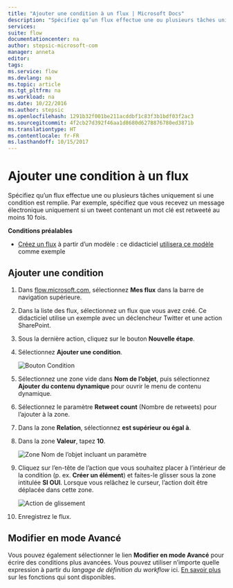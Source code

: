 ```yaml
---
title: "Ajouter une condition à un flux | Microsoft Docs"
description: "Spécifiez qu’un flux effectue une ou plusieurs tâches uniquement si une condition est remplie."
services: 
suite: flow
documentationcenter: na
author: stepsic-microsoft-com
manager: anneta
editor: 
tags: 
ms.service: flow
ms.devlang: na
ms.topic: article
ms.tgt_pltfrm: na
ms.workload: na
ms.date: 10/22/2016
ms.author: stepsic
ms.openlocfilehash: 1291b32f001be211acddbf1c83f3b1bdf03f2ac3
ms.sourcegitcommit: 4f2cb27d392f46aa1d8680d6278876780ed3871b
ms.translationtype: HT
ms.contentlocale: fr-FR
ms.lasthandoff: 10/15/2017
---
```

# <a name="add-a-condition-to-a-flow"></a>Ajouter une condition à un flux
Spécifiez qu’un flux effectue une ou plusieurs tâches uniquement si une condition est remplie. Par exemple, spécifiez que vous recevez un message électronique uniquement si un tweet contenant un mot clé est retweeté au moins 10 fois.

**Conditions préalables**

* [Créez un flux](get-started-logic-template.md) à partir d’un modèle : ce didacticiel [utilisera ce modèle](https://flow.microsoft.com/galleries/public/templates/e78571e5c70e4806a18eeacba5a897c8/) comme exemple

## <a name="add-a-condition"></a>Ajouter une condition
1. Dans [flow.microsoft.com](https://flow.microsoft.com), sélectionnez **Mes flux** dans la barre de navigation supérieure.
2. Dans la liste des flux, sélectionnez un flux que vous avez créé. Ce didacticiel utilise un exemple avec un déclencheur Twitter et une action SharePoint.
3. Sous la dernière action, cliquez sur le bouton **Nouvelle étape**.
4. Sélectionnez **Ajouter une condition**.
   
    ![Bouton Condition](./media/add-a-condition/add-condition.png)
5. Sélectionnez une zone vide dans **Nom de l’objet**, puis sélectionnez **Ajouter du contenu dynamique** pour ouvrir le menu de contenu dynamique.
6. Sélectionnez le paramètre **Retweet count** (Nombre de retweets) pour l’ajouter à la zone.
7. Dans la zone **Relation**, sélectionnez **est supérieur ou égal à**.
8. Dans la zone **Valeur**, tapez **10**.
   
    ![Zone Nom de l’objet incluant un paramètre](./media/add-a-condition/specify-condition.png)
9. Cliquez sur l’en-tête de l’action que vous souhaitez placer à l’intérieur de la condition (p. ex. **Créer un élément**) et faites-le glisser sous la zone intitulée **SI OUI**. Lorsque vous relâchez le curseur, l’action doit être déplacée dans cette zone.
   
    ![Action de glissement](./media/add-a-condition/drag-action.png)
10. Enregistrez le flux.

## <a name="edit-in-advanced-mode"></a>Modifier en mode Avancé
Vous pouvez également sélectionner le lien **Modifier en mode Avancé** pour écrire des conditions plus avancées. Vous pouvez utiliser n’importe quelle expression à partir du *langage de définition du workflow* ici. [En savoir plus](https://msdn.microsoft.com/library/azure/mt643789.aspx) sur les fonctions qui sont disponibles.

